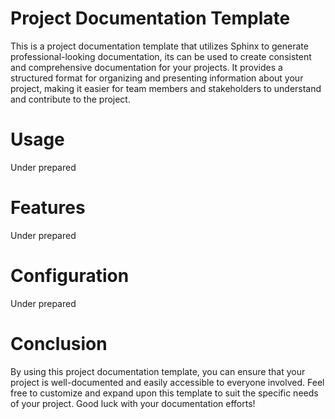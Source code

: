 # Project Documentation Template

This is a project documentation template that utilizes Sphinx to generate professional-looking documentation, 
its can be used to create consistent and comprehensive documentation for your projects. 
It provides a structured format for organizing and presenting information about your project, 
making it easier for team members and stakeholders to understand and contribute to the project.

# Usage
Under prepared

# Features
Under prepared

# Configuration
Under prepared

# Conclusion
By using this project documentation template, you can ensure that your project is well-documented and easily accessible to everyone involved. 
Feel free to customize and expand upon this template to suit the specific needs of your project. 
Good luck with your documentation efforts!